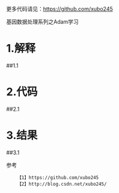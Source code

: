 更多代码请见：https://github.com/xubo245
	
基因数据处理系列之Adam学习

# 1.解释
##1.1


# 2.代码
##2.1

# 3.结果
##3.1



参考

		【1】https://github.com/xubo245
		【2】http://blog.csdn.net/xubo245/
